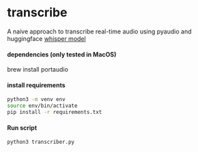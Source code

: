 # transcribe

A naive approach to transcribe real-time audio using pyaudio and huggingface [whisper model](https://huggingface.co/openai/whisper-base.en)


#### dependencies (only tested in MacOS)
brew install portaudio


#### install requirements
```bash
python3 -m venv env
source env/bin/activate
pip install -r requirements.txt
```


#### Run script
```bash
python3 transcriber.py
```
